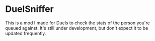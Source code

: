 # DuelSniffer

This is a mod I made for Duels to check the stats of the person you're queued against.
It's still under development, but don't expect it to be updated frequently.